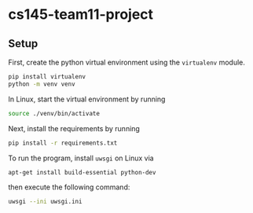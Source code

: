 # cs145-team11-project
 
## Setup
First, create the python virtual environment using the `virtualenv` module.
```bash
pip install virtualenv
python -m venv venv
```
In Linux, start the virtual environment by running
```bash
source ./venv/bin/activate
```

Next, install the requirements by running
```bash
pip install -r requirements.txt
```

To run the program, install `uwsgi` on Linux via
```bash
apt-get install build-essential python-dev
```
then execute the following command:
```bash
uwsgi --ini uwsgi.ini
```
